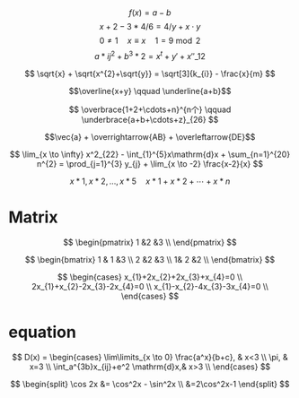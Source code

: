 #

$$ f(x) = a - b \tag{1.1} $$
$$ x+2-3*4/6=4/y + x\cdot y $$
$$ 0 \neq 1 \quad x \equiv x \quad 1 = 9 \bmod 2 $$
$$ a*{ij}^{2} + b^3*{2}=x^{t} + y' + x''\_{12} $$

$$
\sqrt{x} + \sqrt{x^{2}+\sqrt{y}} = \sqrt[3]{k_{i}} - \frac{x}{m}
$$

$$\overline{x+y} \qquad \underline{a+b}$$

$$
\overbrace{1+2+\cdots+n}^{n个} \qquad \underbrace{a+b+\cdots+z}_{26}
$$

$$\vec{a} + \overrightarrow{AB} + \overleftarrow{DE}$$

$$
\lim_{x \to \infty} x^2_{22} - \int_{1}^{5}x\mathrm{d}x + \sum_{n=1}^{20}
n^{2} = \prod_{j=1}^{3} y_{j} + \lim_{x \to -2} \frac{x-2}{x}
$$

$$
x*{1},x*{2},\ldots,x*{5} \quad x*{1} + x*{2} + \cdots + x*{n}
$$

# Matrix

$$
\begin{pmatrix}
 1 &2  &3  \\
\end{pmatrix}
$$

$$
\begin{bmatrix}
1 & 1 &3  \\ 2 &2  &3  \\  1& 2 &2  \\
\end{bmatrix}
$$

$$
\begin{cases}
x_{1}+2x_{2}+2x_{3}+x_{4}=0 \\
2x_{1}+x_{2}-2x_{3}-2x_{4}=0 \\
x_{1}-x_{2}-4x_{3}-3x_{4}=0 \\
\end{cases}
$$

# equation

$$
D(x) = \begin{cases}
\lim\limits_{x \to 0} \frac{a^x}{b+c}, & x<3 \\
\pi, & x=3 \\
\int_a^{3b}x_{ij}+e^2 \mathrm{d}x,& x>3 \\
\end{cases}
$$

$$
\begin{split}
\cos 2x &= \cos^2x - \sin^2x \\
&=2\cos^2x-1
\end{split}
$$
